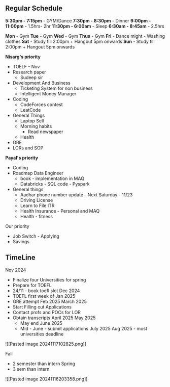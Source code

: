 ## Regular Schedule

**5:30pm - 7:15pm** - GYM/Dance
**7:30pm - 8:30pm** - Dinner
**9:00pm - 11:00pm** - 1.5hrs- 2hr
**11:30pm - 6:00am** - Sleep
**6:30am - 8:45am** - 2.5hrs 

**Mon** - Gym
**Tue** - Gym
**Wed** - Gym
**Thus** - Gym
**Fri** - Dance might - Washing clothes
**Sat** -  Study till 2:00pm + Hangout 5pm onwards
**Sun** - Study till 2:00pm + Hangout 5pm onwards 

**Nisarg's priority** 
- TOELF  - Nov
- Research paper 
	- Sudeep sir
- Development And Business
	- Ticketing System for non business 
	- Intelligent Money Manager 
- Coding
	- CodeForces contest 
	- LeatCode 
- General Things 
	- Laptop Sell
	- Morning habits
		- Read newspaper
	- Health
- GRE  
- LORs and SOP

**Payal's priority** 
- Coding 
- Roadmap Data Engineer
	- book - implementation in MAQ
	- Databricks - SQL code - Pyspark 
- General things
	- Aadhar phone number update - Next Saturday - 11/23 
	- Driving License 
	- Learn to File ITR 
	- Health Insurance - Personal and MAQ
	- Health - fitness 

Our priority
- Job Switch - Applying
- Savings
## TimeLine

Nov 2024
- Finalize four Universities for spring
- Prepare for TOEFL 
- 24/11 - book toefl slot 
Dec 2024
- TOEFL first week of 
Jan 2025
- GRE attempt
Feb 2025
March 2025 
- Start Filling out Applications
- Contact profs and POCs for LOR
- Obtain transcripts 
April 2025
May 2025
	- May end 
June 2025
	- Mid - June - submit applications 
July 2025
Aug 2025 - most universities deadline

![[Pasted image 20241117102825.png]]

Fall
- 2 semester than intern
Spring
- 3 sem than intern

![[Pasted image 20241116203358.png]]